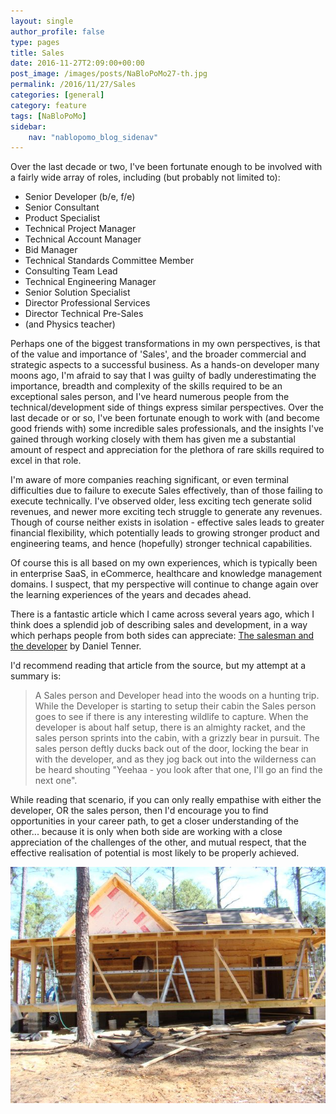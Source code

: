 ```yaml
---
layout: single
author_profile: false
type: pages
title: Sales
date: 2016-11-27T2:09:00+00:00
post_image: /images/posts/NaBloPoMo27-th.jpg
permalink: /2016/11/27/Sales
categories: [general]
category: feature
tags: [NaBloPoMo]
sidebar:
    nav: "nablopomo_blog_sidenav"
---
```

Over the last decade or two, I've been fortunate enough to be involved with a fairly wide array of roles, including (but probably not limited to):


* Senior Developer (b/e, f/e)
* Senior Consultant
* Product Specialist
* Technical Project Manager
* Technical Account Manager
* Bid Manager
* Technical Standards Committee Member
* Consulting Team Lead
* Technical Engineering Manager
* Senior Solution Specialist
* Director Professional Services
* Director Technical Pre-Sales
* (and Physics teacher)


Perhaps one of the biggest transformations in my own perspectives, is that of the value and importance of 'Sales', and the broader commercial and strategic aspects to a successful business. As a hands-on developer many moons ago, I'm afraid to say that I was guilty of badly underestimating the importance, breadth and complexity of the skills required to be an exceptional sales person, and I've heard numerous people from the technical/development side of things express similar perspectives. Over the last decade or or so, I've been fortunate enough to work with (and become good friends with) some incredible sales professionals, and the insights I've gained through working closely with them has given me a substantial amount of respect and appreciation for the plethora of rare skills required to excel in that role.


I'm aware of more companies reaching significant, or even terminal difficulties due to failure to execute Sales effectively, than of those failing to execute technically. I've observed older, less exciting tech generate solid revenues, and newer more exciting tech struggle to generate any revenues.
Though of course neither exists in isolation - effective sales leads to greater financial flexibility, which potentially leads to growing stronger product and engineering teams, and hence (hopefully) stronger technical capabilities.

Of course this is all based on my own experiences, which is typically been in enterprise SaaS, in eCommerce, healthcare and knowledge management domains. I suspect, that my perspective will continue to change again over the learning experiences of the years and decades ahead.


There is a fantastic article which I came across several years ago, which I think does a splendid job of describing sales and development, in a way which perhaps people from both sides can appreciate: [The salesman and the developer](http://swombat.com/2012/5/11/salesman-developer) by Daniel Tenner.

I'd recommend reading that article from the source, but my attempt at a summary is:

> A Sales person and Developer head into the woods on a hunting trip. While the Developer is starting to setup their cabin the Sales person goes to see if there is any interesting wildlife to capture. When the developer is about half setup, there is an almighty racket, and the sales person sprints into the cabin, with a grizzly bear in pursuit. The sales person deftly ducks back out of the door, locking the bear in with the developer, and as they jog back out into the wilderness can be heard shouting "Yeehaa - you look after that one, I'll go an find the next one".

While reading that scenario, if you can only really empathise with either the developer, OR the sales person, then I'd encourage you to find opportunities in your career path, to get a closer understanding of the other... because it is only when both side are working with a close appreciation of the challenges of the other, and mutual respect, that the effective realisation of potential is most likely to be properly achieved.

![Cabin](/images/posts/NaBloPoMo27-cabin.jpg)
